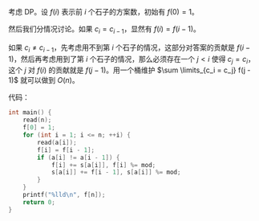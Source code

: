 考虑 DP。设 $f(i)$ 表示前 $i$ 个石子的方案数，初始有 $f(0) = 1$。

然后我们分情况讨论。如果 $c_i = c_{i - 1}$，显然有 $f(i) = f(i - 1)$。

如果 $c_i \ne c_{i - 1}$，先考虑用不到第 $i$ 个石子的情况，这部分对答案的贡献是 $f(i - 1)$，然后再考虑用到了第 $i$ 个石子的情况，那么必须存在一个 $j < i$ 使得 $c_j = c_i$，这个 $j$ 对 $f(i)$ 的贡献就是 $f(j - 1)$。用一个桶维护 $\sum \limits_{c_i = c_j} f(j - 1)$ 就可以做到 $O(n)$。

代码：

```cpp
int main() {
    read(n);
    f[0] = 1;
    for (int i = 1; i <= n; ++i) {
        read(a[i]);
        f[i] = f[i - 1];
        if (a[i] != a[i - 1]) {
            f[i] += s[a[i]], f[i] %= mod;
            s[a[i]] += f[i - 1], s[a[i]] %= mod;
        }
    }
    printf("%lld\n", f[n]);
    return 0;
}
```